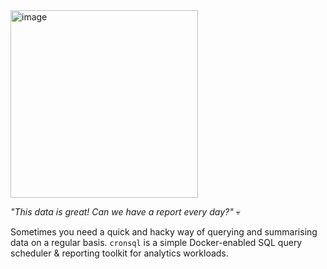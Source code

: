 <img width="300" alt="image" src="https://user-images.githubusercontent.com/25587856/197742478-0be6735c-6be5-4363-b1e2-00c06718210f.png">

_"This data is great! Can we have a report every day?"_ 💀

Sometimes you need a quick and hacky way of querying and summarising data on a regular basis. `cronsql` is a simple 
Docker-enabled SQL query scheduler & reporting toolkit for analytics workloads.
